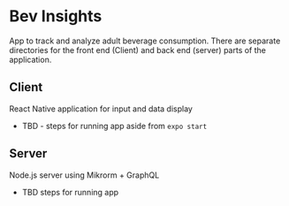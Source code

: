 # Bev Insights
App to track and analyze adult beverage consumption. 
There are separate directories for the front end (Client) and back end (server) parts of the application.
## Client
React Native application for input and data display
- TBD - steps for running app aside from `expo start`


## Server
Node.js server using Mikrorm + GraphQL
- TBD steps for running app